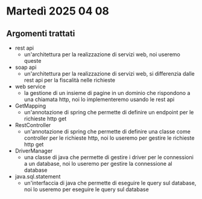 # Martedì 2025 04 08
## Argomenti trattati
- rest api
  - un'architettura per la realizzazione di servizi web, noi useremo queste
- soap api
  - un'architettura per la realizzazione di servizi web, si differenzia dalle rest api per la fiscalità nelle richieste
- web service
  - la gestione di un insieme di pagine in un dominio che rispondono a una chiamata http, noi lo implementeremo usando le rest api
- GetMapping
  - un'annotazione di spring che permette di definire un endpoint per le richieste http get
- RestController
  - un'annotazione di spring che permette di definire una classe come controller per le richieste http, noi lo useremo per gestire le richieste http get
- DriverManager
  - una classe di java che permette di gestire i driver per le connessioni a un database, noi lo useremo per gestire la connessione al database
- java.sql.statement
  - un'interfaccia di java che permette di eseguire le query sul database, noi lo useremo per eseguire le query sul database